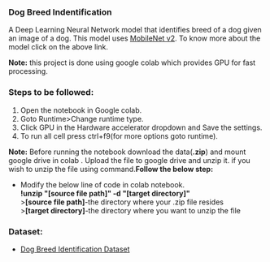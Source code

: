 <h3> Dog Breed Indentification</h3>
A Deep Learning Neural Network model that identifies breed of a dog given an image of a dog. This model uses <a href="https://tfhub.dev/google/imagenet/mobilenet_v2_130_224/classification/4">MobileNet v2</a>.
To know more about the model click on the above link.<br>

<b>Note:</b> this project is done using google colab which provides GPU for fast processing. 
<br>

<h3>Steps to be followed:</h3>
<ol>
  <li>Open the notebook in Google colab.</li>
  <li>Goto Runtime>Change runtime type.</li>
  <li>Click GPU in the Hardware accelerator dropdown and Save the settings.</li>
  <li>To run all cell press ctrl+f9(for more options goto runtime).</li>
</ol>

<b>Note:</b> Before running the notebook download the data(<b>.zip</b>) and mount google drive in colab . Upload the file to google drive and unzip it.
if you wish to unzip the file using command.<b>Follow the below step:</b><br>
  <ul>
    <li>Modify the below line of code in colab notebook.<br>
      <b>!unzip "[source file path]"  -d "[target directory]"</b>
      <br>
      ><b>[source file path]</b>-the directory where your .zip file resides<br>
      ><b>[target directory]</b>-the directory where you want to unzip the file
    </li>
  </ul>
<h3>Dataset:</h3>
<ul>
<li><a href="https://www.kaggle.com/c/dog-breed-identification/data">Dog Breed Identification Dataset</a>
</ul>



